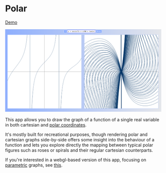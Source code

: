 # Polar

[Demo](https://stefk.github.io/polar/)

![Screenshot](https://raw.githubusercontent.com/stefk/polar/master/public/screenshot.png)

This app allows you to draw the graph of a function
of a single real variable in both cartesian and
[polar coordinates](https://en.wikipedia.org/wiki/Polar_coordinate_system).

It's mostly built for recreational purposes, though
rendering polar and cartesian graphs side-by-side
offers some insight into the behaviour of a function
and lets you explore directly the mapping between
typical polar figures such as roses or spirals and
their regular cartesian counterparts.

If you're interested in a webgl-based version of
this app, focusing on [parametric](https://en.wikipedia.org/wiki/Parametric_equation)
graphs, see [this](https://github.com/stefk/parametric).

